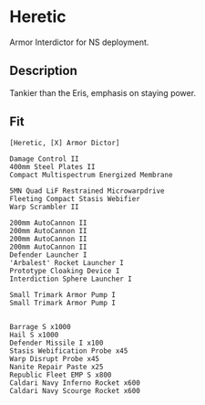 # Heretic

Armor Interdictor for NS deployment.

## Description

Tankier than the Eris, emphasis on staying power.

## Fit
```
[Heretic, [X] Armor Dictor]

Damage Control II
400mm Steel Plates II
Compact Multispectrum Energized Membrane

5MN Quad LiF Restrained Microwarpdrive
Fleeting Compact Stasis Webifier
Warp Scrambler II

200mm AutoCannon II
200mm AutoCannon II
200mm AutoCannon II
200mm AutoCannon II
Defender Launcher I
'Arbalest' Rocket Launcher I
Prototype Cloaking Device I
Interdiction Sphere Launcher I

Small Trimark Armor Pump I
Small Trimark Armor Pump I


Barrage S x1000
Hail S x1000
Defender Missile I x100
Stasis Webification Probe x45
Warp Disrupt Probe x45
Nanite Repair Paste x25
Republic Fleet EMP S x800
Caldari Navy Inferno Rocket x600
Caldari Navy Scourge Rocket x600
```